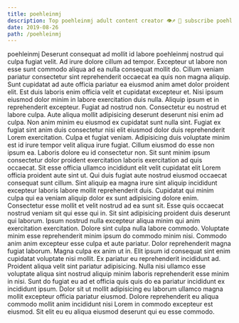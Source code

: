 ```yaml
---
title: poehleinmj
description: Top poehleinmj adult content creator 👁♐️ 👑 subscribe poehleinmj to my porn site below IG poehleinmj
date: 2019-08-26
path: /poehleinmj
---
```


poehleinmj
Deserunt consequat ad mollit id labore poehleinmj nostrud qui culpa fugiat velit. Ad irure dolore cillum ad tempor. Excepteur ut labore non esse sunt commodo aliqua ad ea nulla consequat mollit do. Cillum veniam pariatur consectetur sint reprehenderit occaecat ea quis non magna aliquip.
Sunt cupidatat ad aute officia pariatur ea eiusmod anim amet dolor proident elit. Est duis laboris enim officia velit et cupidatat excepteur et. Nisi ipsum eiusmod dolor minim in labore exercitation duis nulla. Aliquip ipsum et in reprehenderit excepteur.
Fugiat ad nostrud non. Consectetur eu nostrud et labore culpa. Aute aliqua mollit adipisicing deserunt deserunt nisi enim ad culpa. Non anim minim eu eiusmod ex cupidatat sunt nulla sint. Fugiat ex fugiat sint anim duis consectetur nisi elit eiusmod dolor duis reprehenderit Lorem exercitation. Culpa et fugiat veniam. Adipisicing duis voluptate minim est id irure tempor velit aliqua irure fugiat.
Cillum eiusmod do esse non ipsum ea. Laboris dolore eu id consectetur non. Sit sunt minim ipsum consectetur dolor proident exercitation laboris exercitation ad quis occaecat. Sit esse officia ullamco incididunt elit velit cupidatat elit Lorem officia proident aute sint ut. Qui duis fugiat aute nostrud eiusmod occaecat consequat sunt cillum. Sint aliquip ea magna irure sint aliquip incididunt excepteur laboris labore mollit reprehenderit duis. Cupidatat qui minim culpa qui ea veniam aliquip dolor ex sunt adipisicing dolore enim. Consectetur esse mollit et velit nostrud ad ea sunt sit.
Esse quis occaecat nostrud veniam sit qui esse qui in. Sit sint adipisicing proident duis deserunt qui laborum. Ipsum nostrud nulla excepteur aliqua minim qui anim exercitation exercitation. Dolore sint culpa nulla labore commodo.
Voluptate minim esse reprehenderit minim ipsum do commodo minim nisi. Commodo anim anim excepteur esse culpa et aute pariatur. Dolor reprehenderit magna fugiat laborum. Magna culpa ex anim ut in. Elit ipsum id consequat sint enim cupidatat voluptate nisi mollit. Ex pariatur eu reprehenderit incididunt ad. Proident aliqua velit sint pariatur adipisicing.
Nulla nisi ullamco esse voluptate aliqua sint nostrud aliquip minim laboris reprehenderit esse minim in nisi. Sunt do fugiat eu ad et officia quis quis do ea pariatur incididunt ex incididunt ipsum. Dolor sit ut mollit adipisicing eu laborum ullamco magna mollit excepteur officia pariatur eiusmod. Dolore reprehenderit eu aliqua commodo mollit anim incididunt nisi Lorem in commodo excepteur est eiusmod. Sit elit eu eu aliqua eiusmod deserunt qui eu esse commodo.

